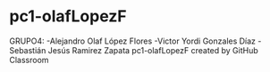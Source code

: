 # pc1-olafLopezF
GRUPO4:
-Alejandro Olaf López Flores
-Victor Yordi Gonzales Díaz
-Sebastián Jesús Ramirez Zapata
pc1-olafLopezF created by GitHub Classroom
